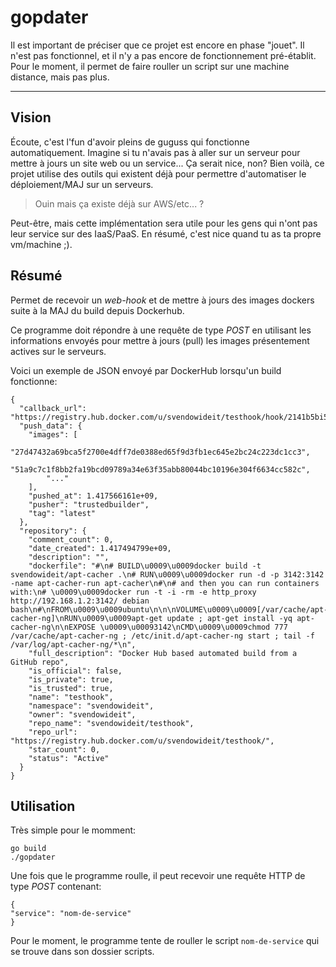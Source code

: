# gopdater

Il est important de préciser que ce projet est encore en phase "jouet". Il n'est pas fonctionnel, et il
n'y a pas encore de fonctionnement pré-établit. Pour le moment, il permet de faire rouller un script
sur une machine distance, mais pas plus.

----------

## Vision

Écoute, c'est l'fun d'avoir pleins de guguss qui fonctionne automatiquement. Imagine si tu n'avais pas à aller sur un serveur
pour mettre à jours un site web ou un service... Ça serait nice, non?
Bien voilà, ce projet utilise des outils qui existent déjà pour permettre d'automatiser le déploiement/MAJ sur un serveurs.

> Ouin mais ça existe déjà sur AWS/etc... ?

Peut-être, mais cette implémentation sera utile pour les gens qui n'ont pas leur service sur des IaaS/PaaS.
En résumé, c'est nice quand tu as ta propre vm/machine ;).


## Résumé

Permet de recevoir un _web-hook_ et de mettre à jours des images dockers suite à la MAJ du build depuis Dockerhub.

Ce programme doit répondre à une requête de type *POST* en utilisant les informations envoyés pour mettre à jours (pull) les images présentement actives sur le serveurs.

Voici un exemple de JSON envoyé par DockerHub lorsqu'un build fonctionne:


    {
      "callback_url": "https://registry.hub.docker.com/u/svendowideit/testhook/hook/2141b5bi5i5b02bec211i4eeih0242eg11000a/",
      "push_data": {
        "images": [
            "27d47432a69bca5f2700e4dff7de0388ed65f9d3fb1ec645e2bc24c223dc1cc3",
            "51a9c7c1f8bb2fa19bcd09789a34e63f35abb80044bc10196e304f6634cc582c",
            "..."
        ],
        "pushed_at": 1.417566161e+09,
        "pusher": "trustedbuilder",
        "tag": "latest"
      },
      "repository": {
        "comment_count": 0,
        "date_created": 1.417494799e+09,
        "description": "",
        "dockerfile": "#\n# BUILD\u0009\u0009docker build -t svendowideit/apt-cacher .\n# RUN\u0009\u0009docker run -d -p 3142:3142 -name apt-cacher-run apt-cacher\n#\n# and then you can run containers with:\n# \u0009\u0009docker run -t -i -rm -e http_proxy http://192.168.1.2:3142/ debian bash\n#\nFROM\u0009\u0009ubuntu\n\n\nVOLUME\u0009\u0009[/var/cache/apt-cacher-ng]\nRUN\u0009\u0009apt-get update ; apt-get install -yq apt-cacher-ng\n\nEXPOSE \u0009\u00093142\nCMD\u0009\u0009chmod 777 /var/cache/apt-cacher-ng ; /etc/init.d/apt-cacher-ng start ; tail -f /var/log/apt-cacher-ng/*\n",
        "full_description": "Docker Hub based automated build from a GitHub repo",
        "is_official": false,
        "is_private": true,
        "is_trusted": true,
        "name": "testhook",
        "namespace": "svendowideit",
        "owner": "svendowideit",
        "repo_name": "svendowideit/testhook",
        "repo_url": "https://registry.hub.docker.com/u/svendowideit/testhook/",
        "star_count": 0,
        "status": "Active"
      }
    }


## Utilisation

Très simple pour le momment:

    go build
    ./gopdater


Une fois que le programme roulle, il peut recevoir une requête HTTP de type *POST* contenant:

    {
    "service": "nom-de-service"
    }

Pour le moment, le programme tente de rouller le script `nom-de-service` qui se trouve dans son dossier
 scripts.
 
